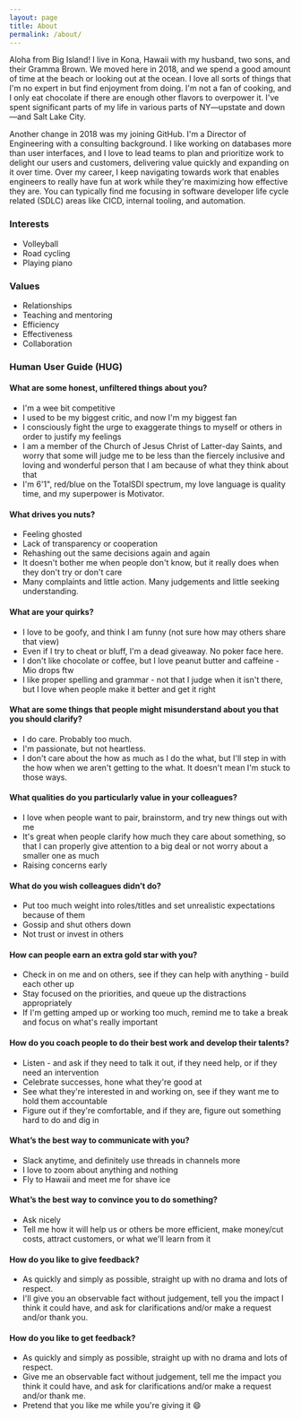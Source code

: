 ```yaml
---
layout: page
title: About
permalink: /about/
---
```


Aloha from Big Island! I live in Kona, Hawaii with my husband, two sons, and their Gramma Brown. We moved here in 2018, and we spend a good amount of time at the beach or looking out at the ocean. I love all sorts of things that I'm no expert in but find enjoyment from doing. I'm not a fan of cooking, and I only eat chocolate if there are enough other flavors to overpower it. I've spent significant parts of my life in various parts of NY—upstate and down—and Salt Lake City.

Another change in 2018 was my joining GitHub. I'm a Director of Engineering with a consulting background. I like working on databases more than user interfaces, and I love to lead teams to plan and prioritize work to delight our users and customers, delivering value quickly and expanding on it over time. Over my career, I keep navigating towards work that enables engineers to really have fun at work while they're maximizing how effective they are. You can typically find me focusing in software developer life cycle related (SDLC) areas like CICD, internal tooling, and automation.

### Interests
* Volleyball
* Road cycling
* Playing piano

### Values
* Relationships
* Teaching and mentoring
* Efficiency
* Effectiveness
* Collaboration

### Human User Guide (HUG)
#### What are some honest, unfiltered things about you?
* I'm a wee bit competitive
* I used to be my biggest critic, and now I'm my biggest fan
* I consciously fight the urge to exaggerate things to myself or others in order to justify my feelings
* I am a member of the Church of Jesus Christ of Latter-day Saints, and worry that some will judge me to be less than the fiercely inclusive and loving and wonderful person that I am because of what they think about that
* I'm 6'1", red/blue on the TotalSDI spectrum, my love language is quality time, and my superpower is Motivator.
#### What drives you nuts?
* Feeling ghosted
* Lack of transparency or cooperation
* Rehashing out the same decisions again and again
* It doesn't bother me when people don't know, but it really does when they don't try or don't care
* Many complaints and little action. Many judgements and little seeking understanding.
#### What are your quirks?
* I love to be goofy, and think I am funny (not sure how may others share that view)
* Even if I try to cheat or bluff, I'm a dead giveaway. No poker face here.
* I don't like chocolate or coffee, but I love peanut butter and caffeine - Mio drops ftw
* I like proper spelling and grammar - not that I judge when it isn't there, but I love when people make it better and get it right
#### What are some things that people might misunderstand about you that you should clarify?
* I do care. Probably too much.
* I'm passionate, but not heartless.
* I don't care about the how as much as I do the what, but I'll step in with the how when we aren't getting to the what. It doesn't mean I'm stuck to those ways.
#### What qualities do you particularly value in your colleagues?
* I love when people want to pair, brainstorm, and try new things out with me
* It's great when people clarify how much they care about something, so that I can properly give attention to a big deal or not worry about a smaller one as much
* Raising concerns early
#### What do you wish colleagues didn’t do?
* Put too much weight into roles/titles and set unrealistic expectations because of them
* Gossip and shut others down
* Not trust or invest in others
#### How can people earn an extra gold star with you?
* Check in on me and on others, see if they can help with anything - build each other up
* Stay focused on the priorities, and queue up the distractions appropriately
* If I'm getting amped up or working too much, remind me to take a break and focus on what's really important
#### How do you coach people to do their best work and develop their talents?
* Listen - and ask if they need to talk it out, if they need help, or if they need an intervention
* Celebrate successes, hone what they're good at
* See what they're interested in and working on, see if they want me to hold them accountable
* Figure out if they're comfortable, and if they are, figure out something hard to do and dig in
#### What’s the best way to communicate with you?
* Slack anytime, and definitely use threads in channels more
* I love to zoom about anything and nothing
* Fly to Hawaii and meet me for shave ice
#### What’s the best way to convince you to do something?
* Ask nicely
* Tell me how it will help us or others be more efficient, make money/cut costs, attract customers, or what we'll learn from it
#### How do you like to give feedback?
* As quickly and simply as possible, straight up with no drama and lots of respect.
* I'll give you an observable fact without judgement, tell you the impact I think it could have, and ask for clarifications and/or make a request and/or thank you.
#### How do you like to get feedback?
* As quickly and simply as possible, straight up with no drama and lots of respect.
* Give me an observable fact without judgement, tell me the impact you think it could have, and ask for clarifications and/or make a request and/or thank me.
* Pretend that you like me while you're giving it  :smile:
